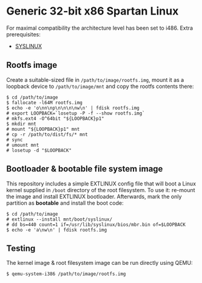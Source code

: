 # Generic 32-bit x86 Spartan Linux

For maximal compatibility the architecture level has been set to i486. Extra prerequisites:

- [SYSLINUX](http://www.syslinux.org)

## Rootfs image

Create a suitable-sized file in `/path/to/image/rootfs.img`, mount it as a loopback device to `/path/to/image/mnt` and copy the rootfs contents there:

```
$ cd /path/to/image
$ fallocate -l64M rootfs.img
$ echo -e 'o\nn\np\n\n\n\nw\n' | fdisk rootfs.img
# export LOOPBACK=`losetup -P -f --show rootfs.img`
# mkfs.ext4 -O^64bit "${LOOPBACK}p1"
$ mkdir mnt
# mount "${LOOPBACK}p1" mnt
# cp -r /path/to/dist/fs/* mnt
# sync
# umount mnt
# losetup -d "$LOOPBACK"
```

## Bootloader & bootable file system image

This repository includes a simple EXTLINUX config file that will boot a Linux kernel supplied in `/boot` directory of the root filesystem. To use it: re-mount the image and install EXTLINUX bootloader. Afterwards, mark the only partition as **bootable** and install the boot code:

```
$ cd /path/to/image
# extlinux --install mnt/boot/syslinux/
# dd bs=440 count=1 if=/usr/lib/syslinux/bios/mbr.bin of=$LOOPBACK
$ echo -e 'a\nw\n' | fdisk rootfs.img
```

## Testing

The kernel image & root filesystem image can be run directly using QEMU:

```
$ qemu-system-i386 /path/to/image/rootfs.img
```
